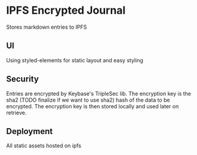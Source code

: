 # IPFS Encrypted Journal

Stores markdown entries to IPFS

## UI
Using styled-elements for static layout and easy styling

## Security
Entries are encrypted by Keybase's TripleSec lib. The encryption key is the sha2 (TODO finalize if we want to use sha2) hash of the data to be encrypted.
The encryption key is then stored locally and used later on retrieve.

## Deployment
All static assets hosted on ipfs
